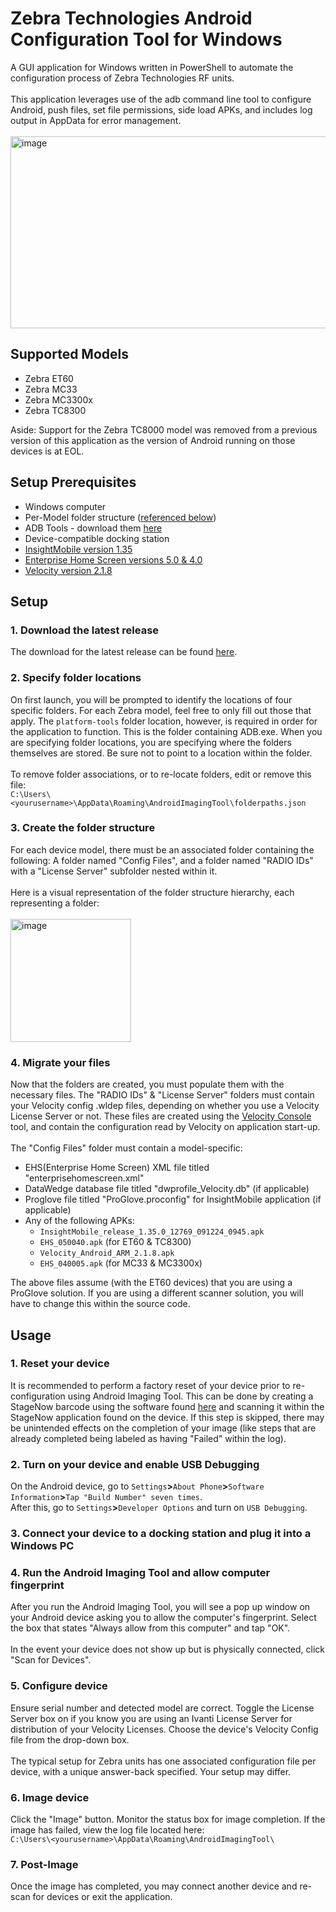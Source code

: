 # Zebra Technologies Android Configuration Tool for Windows
A GUI application for Windows written in PowerShell to automate the configuration process of Zebra Technologies RF units.\
\
This application leverages use of the adb command line tool to configure Android, push files, set file permissions, side load APKs, and includes log output in AppData for error management.\
\
<img width="506" height="307" alt="image" src="https://github.com/user-attachments/assets/0e66c9e7-9075-4df5-9a96-b90025ce1fa9" />

## Supported Models
 - Zebra ET60
 - Zebra MC33
 - Zebra MC3300x
 - Zebra TC8300

Aside: Support for the Zebra TC8000 model was removed from a previous version of this application as the version of Android running on those devices is at EOL.

## Setup Prerequisites
 - Windows computer
 - Per-Model folder structure ([referenced below](https://github.com/kgump/android-imaging-tool/tree/main?tab=readme-ov-file#3-create-the-folder-structure))
 - ADB Tools - download them [here](https://developer.android.com/tools/releases/platform-tools)
 - Device-compatible docking station
 - [InsightMobile version 1.35](https://docs.proglove.com/en/install-insight-mobile.html)
 - [Enterprise Home Screen versions 5.0 & 4.0](https://www.zebra.com/us/en/support-downloads/software/mobile-computer-software/enterprise-home-screen.html?downloadId=6efb20e5-6c32-48cb-ad7e-84515b296ae0)
 - [Velocity version 2.1.8](https://www.wavelink.com/Download-Velocity_enterprise-app-modernization-Software/)

## Setup
### 1. Download the latest release
The download for the latest release can be found [here](https://github.com/kgump/android-imaging-tool/releases/tag/v1.0.1).
### 2. Specify folder locations
On first launch, you will be prompted to identify the locations of four specific folders. For each Zebra model, feel free to only fill out those that apply.
The `platform-tools` folder location, however, is required in order for the application to function. This is the folder containing ADB.exe.
When you are specifying folder locations, you are specifying where the folders themselves are stored. Be sure not to point to a location within the folder.\
\
To remove folder associations, or to re-locate folders, edit or remove this file: \
`C:\Users\<yourusername>\AppData\Roaming\AndroidImagingTool\folderpaths.json`
### 3. Create the folder structure
For each device model, there must be an associated folder containing the following: A folder named "Config Files", and a folder named "RADIO IDs" with a "License Server" subfolder nested within it.\
\
Here is a visual representation of the folder structure hierarchy, each representing a folder:\
\
<img width="193" height="197" alt="image" src="https://github.com/user-attachments/assets/fdf29067-5bf9-41ac-8a67-63ce3b3dc5b7" />
### 4. Migrate your files
Now that the folders are created, you must populate them with the necessary files. The "RADIO IDs" & "License Server" folders must contain your Velocity config .wldep files, depending on whether you use a Velocity License Server or not.
These files are created using the [Velocity Console](https://www.wavelink.com/Download-Velocity_enterprise-app-modernization-Software/) tool, and contain the configuration read by Velocity on application start-up.\
\
The "Config Files" folder must contain a model-specific:
 - EHS(Enterprise Home Screen) XML file titled "enterprisehomescreen.xml"
 - DataWedge database file titled "dwprofile_Velocity.db" (if applicable)
 - Proglove file titled "ProGlove.proconfig" for InsightMobile application (if applicable)
 - Any of the following APKs:
     - `InsightMobile_release_1.35.0_12769_091224_0945.apk`
     - `EHS_050040.apk` (for ET60 & TC8300)
     - `Velocity_Android_ARM_2.1.8.apk`
     - `EHS_040005.apk` (for MC33 & MC3300x)

The above files assume (with the ET60 devices) that you are using a ProGlove solution. If you are using a different scanner solution, you will have to change this within the source code.

## Usage
### 1. Reset your device
It is recommended to perform a factory reset of your device prior to re-configuration using Android Imaging Tool. This can be done by creating a StageNow barcode using the software found [here](https://www.zebra.com/us/en/support-downloads/software/mobile-computer-software/stagenow.html?downloadId=85083242-9046-4c7e-8dd7-7cb2d23cd168) and scanning it within the StageNow application found on the device.
If this step is skipped, there may be unintended effects on the completion of your image (like steps that are already completed being labeled as having "Failed" within the log).
### 2. Turn on your device and enable USB Debugging
On the Android device, go to `Settings`**>**`About Phone`**>**`Software Information`**>**`Tap "Build Number" seven times`.\
After this, go to `Settings`**>**`Developer Options` and turn on `USB Debugging`.
### 3. Connect your device to a docking station and plug it into a Windows PC
### 4. Run the Android Imaging Tool and allow computer fingerprint
After you run the Android Imaging Tool, you will see a pop up window on your Android device asking you to allow the computer's fingerprint. Select the box that states "Always allow from this computer" and tap "OK".\
\
In the event your device does not show up but is physically connected, click "Scan for Devices".
### 5. Configure device
Ensure serial number and detected model are correct.
Toggle the License Server box on if you know you are using an Ivanti License Server for distribution of your Velocity Licenses.
Choose the device's Velocity Config file from the drop-down box.\
\
The typical setup for Zebra units has one associated configuration file per device, with a unique answer-back specified. Your setup may differ.
### 6. Image device
Click the "Image" button. Monitor the status box for image completion.
If the image has failed, view the log file located here: \
`C:\Users\<yourusername>\AppData\Roaming\AndroidImagingTool\`
### 7. Post-Image
Once the image has completed, you may connect another device and re-scan for devices or exit the application.

